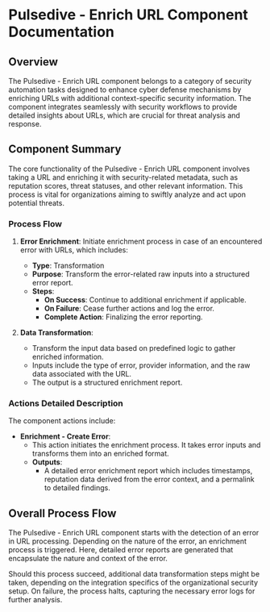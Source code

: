 # Pulsedive - Enrich URL Component Documentation

## Overview

The Pulsedive - Enrich URL component belongs to a category of security automation tasks designed to enhance cyber defense mechanisms by enriching URLs with additional context-specific security information. The component integrates seamlessly with security workflows to provide detailed insights about URLs, which are crucial for threat analysis and response.

## Component Summary

The core functionality of the Pulsedive - Enrich URL component involves taking a URL and enriching it with security-related metadata, such as reputation scores, threat statuses, and other relevant information. This process is vital for organizations aiming to swiftly analyze and act upon potential threats.

### Process Flow

1. **Error Enrichment**: Initiate enrichment process in case of an encountered error with URLs, which includes:
    - **Type**: Transformation
    - **Purpose**: Transform the error-related raw inputs into a structured error report.
    - **Steps**:
      - **On Success**: Continue to additional enrichment if applicable.
      - **On Failure**: Cease further actions and log the error.
      - **Complete Action**: Finalizing the error reporting.
  
2. **Data Transformation**:
    - Transform the input data based on predefined logic to gather enriched information.
    - Inputs include the type of error, provider information, and the raw data associated with the URL.
    - The output is a structured enrichment report.

### Actions Detailed Description

The component actions include:
  
- **Enrichment - Create Error**:
  - This action initiates the enrichment process. It takes error inputs and transforms them into an enriched format.
  - **Outputs**:
    - A detailed error enrichment report which includes timestamps, reputation data derived from the error context, and a permalink to detailed findings.

## Overall Process Flow

The Pulsedive - Enrich URL component starts with the detection of an error in URL processing. Depending on the nature of the error, an enrichment process is triggered. Here, detailed error reports are generated that encapsulate the nature and context of the error.

Should this process succeed, additional data transformation steps might be taken, depending on the integration specifics of the organizational security setup. On failure, the process halts, capturing the necessary error logs for further analysis.

